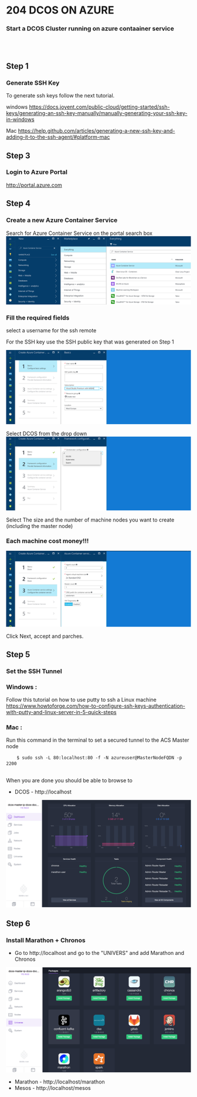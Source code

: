 
# 204 DCOS ON AZURE

### Start a DCOS Cluster running on azure contaainer service
<br>
<br>


## Step 1
### Generate SSH Key 

To generate ssh keys follow the next tutorial.

windows 
https://docs.joyent.com/public-cloud/getting-started/ssh-keys/generating-an-ssh-key-manually/manually-generating-your-ssh-key-in-windows

Mac 
https://help.github.com/articles/generating-a-new-ssh-key-and-adding-it-to-the-ssh-agent/#platform-mac


## Step 3 
### Login to Azure Portal

http://portal.azure.com


## Step 4
### Create a new Azure Container Service 
 
Search for Azure Container Service on the portal search box 
![alt tag](https://github.com/RTX/2016-Sela-BigData-Conf-Docker-Workshop/blob/master/204%20DCOS%20Azure/Images/01-Search-ACS.png)

### Fill the required fields

select a username for the ssh remote 

For the SSH key use the SSH public key that was generated on Step 1 

![alt tag](https://github.com/RTX/2016-Sela-BigData-Conf-Docker-Workshop/blob/master/204%20DCOS%20Azure/Images/04-Template-01.png)


Select DCOS from the drop down 
![alt tag](https://github.com/RTX/2016-Sela-BigData-Conf-Docker-Workshop/blob/master/204%20DCOS%20Azure/Images/04-Template-02.png)

Select The size and the number of machine nodes you want to create (including the master node)
### Each machine cost money!!!

![alt tag](https://github.com/RTX/2016-Sela-BigData-Conf-Docker-Workshop/blob/master/204%20DCOS%20Azure/Images/04-Template-03.png)

Click Next, accept and parches. 

## Step 5 
### Set the SSH Tunnel 

### Windows :

Follow this tutorial on how to use putty to ssh a Linux machine 
https://www.howtoforge.com/how-to-configure-ssh-keys-authentication-with-putty-and-linux-server-in-5-quick-steps

### Mac :
Run this command in the terminal to set a secured tunnel to the ACS Master node 

```{r, engine='bash', count_lines}
    $ sudo ssh -L 80:localhost:80 -f -N azureuser@MasterNodeFQDN -p 2200
    
```

When you are done you should be able to browse to 
* DCOS - http://localhost

![alt tag](https://github.com/RTX/2016-Sela-BigData-Conf-Docker-Workshop/blob/master/204%20DCOS%20Azure/Images/06-DCOS-01.png)



## Step 6
### Install Marathon + Chronos

* Go to http://localhost and go to the "UNIVERS" and add Marathon and Chronos 

![alt tag](https://github.com/RTX/2016-Sela-BigData-Conf-Docker-Workshop/blob/master/204%20DCOS%20Azure/Images/06-DCOS-02.png)


* Marathon - http://localhost/marathon
* Mesos - http://localhost/mesos



<br>
